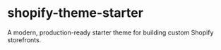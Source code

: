 # shopify-theme-starter
A modern, production-ready starter theme for building custom Shopify storefronts.

